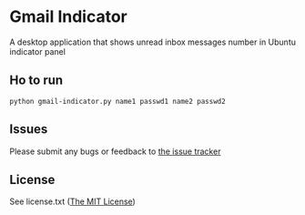 # Gmail Indicator
A desktop application that shows unread inbox messages number in Ubuntu indicator panel 

## Ho to run
`python gmail-indicator.py name1 passwd1 name2 passwd2`

## Issues
Please submit any bugs or feedback to [the issue tracker](https://github.com/fillest/gmail-indicator/issues)

## License
See license.txt ([The MIT License](http://www.opensource.org/licenses/mit-license.php))
